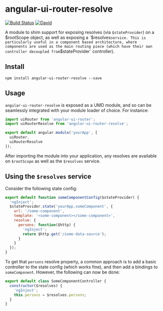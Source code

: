 # angular-ui-router-resolve

[![Build Status](https://img.shields.io/npm/v/angular-ui-router-resolve.svg)](https://www.npmjs.com/package/angular-ui-router-resolve)
[![David](https://img.shields.io/david/DSchau/angular-ui-router-resolve.svg)](https://david-dm.org/DSchau/angular-ui-router-resolve)

A module to shim support for exposing resolves (via `$stateProvider`) on a $rootScope object, as well as exposing a `$resolves` service. This is particularly useful in a component based architecture, where components are used as the main routing piece (which have their own controller decoupled from `$stateProvider` controller).

## Install

```shell
npm install angular-ui-router-resolve --save
```

## Usage

`angular-ui-router-resolve` is exposed as a UMD module, and so can be seamlessly integrated with your module loader of choice. For instance:

```javascript
import uiRouter from 'angular-ui-router';
import uiRouterResolve from 'angular-ui-router-resolve';

export default angular.module('yourApp', [
  uiRouter,
  uiRouterResolve
]);
```

After importing the module into your application, any resolves are available on `$rootScope` as well as the `$resolves` service.

## Using the `$resolves` service

Consider the following state config:

```javascript
export default function someComponentConfig($stateProvider) {
  'ngInject';
  $stateProvider.state('yourApp.someComponent', {
    url: '/some-component',
    template: '<some-component></some-component>',
    resolve: {
      persons: function($http) {
        'ngInject';
        return $http.get('/some-data-source');
      }
    }
  });
}
```

To get that `persons` resolve property, a common approach is to add a basic controller to the state config (which works fine), and then add a bindings to `someComponent`. However, the following can now be done:

```javascript
export default class SomeComponentController {
  constructor($resolves) {
    'ngInject';
    this.persons = $resolves.persons;
  }
}
```
